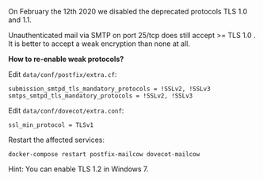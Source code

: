 On February the 12th 2020 we disabled the deprecated protocols TLS 1.0 and 1.1.

Unauthenticated mail via SMTP on port 25/tcp does still accept >= TLS 1.0 . It is better to accept a weak encryption than none at all.

**How to re-enable weak protocols?**

Edit `data/conf/postfix/extra.cf`:

```
submission_smtpd_tls_mandatory_protocols = !SSLv2, !SSLv3
smtps_smtpd_tls_mandatory_protocols = !SSLv2, !SSLv3
```

Edit `data/conf/dovecot/extra.conf`:

```
ssl_min_protocol = TLSv1
```

Restart the affected services:

```
docker-compose restart postfix-mailcow dovecot-mailcow
```

Hint: You can enable TLS 1.2 in Windows 7.
